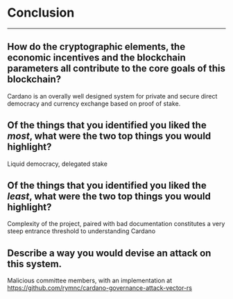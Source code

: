 # Conclusion

---

## How do the cryptographic elements, the economic incentives and the blockchain parameters all contribute to the core goals of this blockchain?

Cardano is an overally well designed system for private and secure direct democracy and currency exchange based on proof of stake. 

## Of the things that you identified you liked the _most_, what were the two top things you would highlight?

Liquid democracy, delegated stake

## Of the things that you identified you liked the _least_, what were the two top things you would highlight?

Complexity of the project, paired with bad documentation constitutes a very steep entrance threshold to understanding Cardano

## Describe a way you would devise an attack on this system.

Malicious committee members, with an implementation at https://github.com/rymnc/cardano-governance-attack-vector-rs
